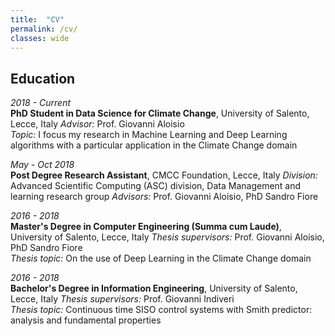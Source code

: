 ```yaml
---
title:  "CV"
permalink: /cv/
classes: wide
---
```


## Education

*2018 - Current*  
**PhD Student in Data Science for Climate Change**, University of Salento, Lecce, Italy
*Advisor:* Prof. Giovanni Aloisio    
*Topic:* I focus my research in Machine Learning and Deep Learning algorithms with a particular application in the Climate Change domain

*May - Oct 2018*  
**Post Degree Research Assistant**, CMCC Foundation, Lecce, Italy 
*Division:* Advanced Scientific Computing (ASC) division, Data Management and learning research group
*Advisors:* Prof. Giovanni Aloisio, PhD Sandro Fiore

*2016 - 2018*  
**Master's Degree in Computer Engineering (Summa cum Laude)**, University of Salento, Lecce, Italy
*Thesis supervisors:* Prof. Giovanni Aloisio, PhD Sandro Fiore    
*Thesis topic:* On the use of Deep Learning in the Climate Change domain

*2016 - 2018*  
**Bachelor's Degree in Information Engineering**, University of Salento, Lecce, Italy
*Thesis supervisors:* Prof. Giovanni Indiveri    
*Thesis topic:* Continuous time SISO control systems with Smith predictor: analysis and fundamental properties
